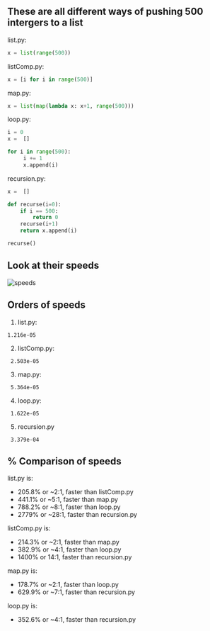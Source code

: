 ## These are all different ways of pushing 500 intergers to a list

list.py:

```python
x = list(range(500))
```

listComp.py:

```python
x = [i for i in range(500)]
```

map.py:

```python 
x = list(map(lambda x: x+1, range(500)))
```

loop.py:

```python
i = 0
x =  []

for i in range(500): 
     i += 1
     x.append(i)
```

recursion.py:

```python
x =  []

def recurse(i=0):
    if i == 500:
        return 0
    recurse(i+1)
    return x.append(i)

recurse()
```

## Look at their speeds 

![speeds](https://github.com/cmdline-batcheloranator/recursion/blob/master/img/speed.png)


## Orders of speeds

1. list.py:

`1.216e-05`

2. listComp.py:  

` 2.503e-05`

3. map.py:       

` 5.364e-05`

4. loop.py:      

` 1.622e-05`

5. recursion.py  

` 3.379e-04`

## % Comparison of speeds

list.py is:

- 205.8% or ~2:1, faster than listComp.py
- 441.1% or ~5:1, faster than map.py
- 788.2% or ~8:1, faster than loop.py
- 2779%  or ~28:1, faster than recursion.py

listComp.py is:

- 214.3% or ~2:1, faster than map.py
- 382.9% or ~4:1, faster than loop.py
- 1400% or 14:1, faster than recursion.py

map.py is:

- 178.7% or ~2:1, faster than loop.py
- 629.9% or ~7:1, faster than recursion.py

loop.py is:
- 352.6% or ~4:1, faster than recursion.py
